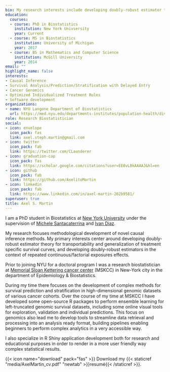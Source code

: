 ```yaml
---
bio: My research interests include developing doubly-robust estimator theory for transportability and generalization of treatment specific survival curves, and developing doubly-robust estimators in the context of repeated continuous/factorial exposures effects.
education:
  courses:
  - course: PhD in Biostatistics
    institution: New York Univsersity
    year: Current
  - course: MS in Biostatistics
    institution: University of Michigan
    year: 2017
  - course: BS in Mathematics and Computer Science
    institution: McGill University
    year: 2014
email: ""
highlight_name: false
interests:
- Causal Inference
- Survival Analysis/Prediction/Stratification with Delayed Entry
- Cancer Genomics
- Optimized Individualized Treatment Rules
- Software development
organizations:
- name: NYU Langone Department of Biostatistics
  url: https://med.nyu.edu/departments-institutes/population-health/divisions-sections-centers/biostatistics/
role: Research Biostatistician
social:
- icon: envelope
  icon_pack: fas
  link: axel.steph.martin@gmail.com
- icon: twitter
  icon_pack: fab
  link: https://twitter.com/CLaunderer
- icon: graduation-cap
  icon_pack: fas
  link: https://scholar.google.com/citations?user=EE0vL8kAAAAJ&hl=en
- icon: github
  icon_pack: fab
  link: https://github.com/AxelitoMartin
- icon: linkedin
  icon_pack: fab
  link: https://www.linkedin.com/in/axel-martin-202b9581/
superuser: true
title: Axel S. Martin
---
```


I am a PhD student in Biostatistics at [New York University](https://publichealth.nyu.edu/department/biostatistics) under the supervision of [Michele Santacaterrina](https://michelesantacatterina.github.io/) and [Ivan Diaz](https://www.idiaz.xyz/).

My research focuses methodological development of novel causal inference methods. My primary interests center around developing doubly-robust estimator theory for transportability and generalization of treatment specific survival curves, and developing doubly-robust estimators in the context of repeated continuous/factorial exposures effects.


Prior to joining NYU for a doctoral program I was a research biostatistician at [Memorial Sloan Kettering cancer center](https://www.mskcc.org/departments/epidemiology-biostatistics) (MSKCC) in New-York city in the department of Epidemiology & Biostatistics. 

During my time there focuses on the development of complex methods for survival prediction and stratification in high-dimensional genomic datasets of various cancer cohorts. Over the course of my time at MSKCC I have developed some open-source R packages to perform ensemble learning for left-truncated genomic survival datasets, including some online visual tools for exploration, validation and individual predictions.  This focus on genomics also lead me to develop tools to streamline data retrieval and processing into an analysis ready format, building pipelines enabling beginners to perform complex analytics in a very accessible way.

I also specialize in R Shiny application development both for research and educational purposes in order to render in a more user friendly way complex statistical results.


{{< icon name="download" pack="fas" >}} Download my {{< staticref "media/AxelMartin_cv.pdf" "newtab" >}}resumé{{< /staticref >}}.
